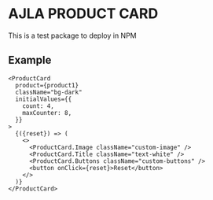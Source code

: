 # AJLA PRODUCT CARD

This is a test package to deploy in NPM

## Example

```
<ProductCard
  product={product1}
  className="bg-dark"
  initialValues={{
    count: 4,
    maxCounter: 8,
  }}
>
  {({reset}) => (
    <>
      <ProductCard.Image className="custom-image" />
      <ProductCard.Title className="text-white" />
      <ProductCard.Buttons className="custom-buttons" />
      <button onClick={reset}>Reset</button>
    </>
  )}
</ProductCard>
```